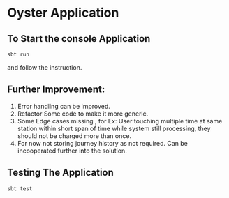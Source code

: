 # Oyster Application

## To Start the console Application
```
sbt run
```
and follow the instruction.


## Further Improvement:
1.	Error handling can be improved.
2. 	Refactor Some code to make it more generic.
3. 	Some Edge cases missing , for Ex: User touching multiple time at same station within short span of time while system still processing, they should not be charged more than once.  
4.	For now not storing journey history as not required. Can be incooperated further into the solution.     


## Testing The Application

```
sbt test
```
